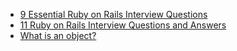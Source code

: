 - [9 Essential Ruby on Rails Interview Questions](https://www.toptal.com/ruby-on-rails/interview-questions)
- [11 Ruby on Rails Interview Questions and Answers](https://www.codementor.io/blog/ruby-on-rails-interview-questions-du107w0ss)
- [What is an object?](https://gist.github.com/ryansobol/5252653)
